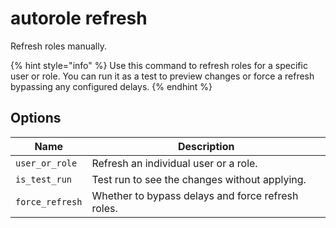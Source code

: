 # autorole refresh

Refresh roles manually.

{% hint style="info" %}
Use this command to refresh roles for a specific user or role. You can run it as a test to preview changes or force a refresh bypassing any configured delays.
{% endhint %}

## Options

| Name            | Description                                       |
| --------------- | ------------------------------------------------- |
| `user_or_role`  | Refresh an individual user or a role.             |
| `is_test_run`   | Test run to see the changes without applying.     |
| `force_refresh` | Whether to bypass delays and force refresh roles. |
